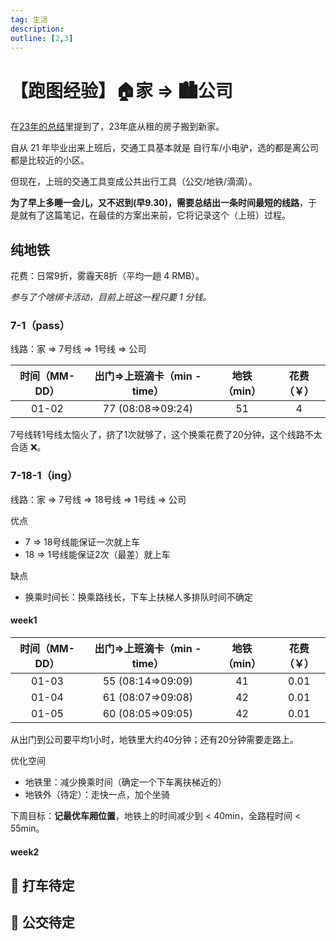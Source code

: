 ```yaml
---
tag: 生活
description: 
outline: [2,3]
---
```


# 【跑图经验】🏠家 => 🏙公司

在[23年的总结](https://sugarat.top/offer/experience/2023summary.html)里提到了，23年底从租的房子搬到新家。

自从 21 年毕业出来上班后，交通工具基本就是 自行车/小电驴，选的都是离公司都是比较近的小区。

但现在，上班的交通工具变成公共出行工具（公交/地铁/滴滴）。

**为了早上多睡一会儿，又不迟到(早9.30)，需要总结出一条时间最短的线路**，于是就有了这篇笔记，在最佳的方案出来前，它将记录这个（上班）过程。

## 纯地铁

花费：日常9折，雾霾天8折（平均一趟 4 RMB）。

*参与了个啥绑卡活动，目前上班这一程只要 1 分钱。*

### 7-1（pass）

线路：家 => 7号线 => 1号线 => 公司

| 时间（MM-DD） | 出门=>上班滴卡（min - time） | 地铁（min） | 花费（￥） |
| :-----------: | :--------------------------: | :---------: | :-------: |
|     01-02     |      77 (08:08=>09:24)       |     51      |     4     |

7号线转1号线太恼火了，挤了1次就够了，这个换乘花费了20分钟，这个线路不太合适 ❌。

### 7-18-1（ing）
线路：家 => 7号线 => 18号线 =>  1号线 => 公司

优点
* 7 => 18号线能保证一次就上车
* 18 => 1号线能保证2次（最差）就上车

缺点
* 换乘时间长：换乘路线长，下车上扶梯人多排队时间不确定

#### week1
| 时间（MM-DD） | 出门=>上班滴卡（min - time） | 地铁（min） | 花费（￥） |
| :-----------: | :--------------------------: | :---------: | :-------: |
|     01-03     |      55 (08:14=>09:09)       |     41      |   0.01    |
|     01-04     |      61 (08:07=>09:08)       |     42      |   0.01    |
|     01-05     |      60 (08:05=>09:05)       |     42      |   0.01    |

从出门到公司要平均1小时，地铁里大约40分钟；还有20分钟需要走路上。

优化空间
* 地铁里：减少换乘时间（确定一个下车离扶梯近的）
* 地铁外（待定）：走快一点，加个坐骑

下周目标：**记最优车厢位置**，地铁上的时间减少到 < 40min，全路程时间 < 55min。

#### week2


## 🚧 打车待定

## 🚧 公交待定
